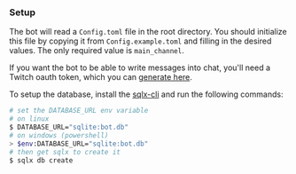 ### Setup

The bot will read a `Config.toml` file in the root directory. You should initialize this file by copying it from `Config.example.toml` and filling in the desired values. The only required value is `main_channel`.

If you want the bot to be able to write messages into chat, you'll need a Twitch oauth token, which you can [generate here](https://twitchapps.com/tmi/).

To setup the database, install the [sqlx-cli](https://crates.io/crates/sqlx-cli) and run the following commands:

```bash
# set the DATABASE_URL env variable
# on linux
$ DATABASE_URL="sqlite:bot.db"
# on windows (powershell)
> $env:DATABASE_URL="sqlite:bot.db"
# then get sqlx to create it
$ sqlx db create
```
